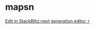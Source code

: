 # mapsn

[Edit in StackBlitz next generation editor ⚡️](https://stackblitz.com/~/github.com/benilaye/mapsn)